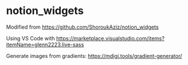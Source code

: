 # notion_widgets
Modified from https://github.com/ShoroukAziz/notion_widgets


Using VS Code with https://marketplace.visualstudio.com/items?itemName=glenn2223.live-sass 

Generate images from gradients: https://mdigi.tools/gradient-generator/


